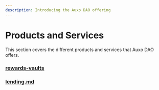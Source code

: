 ```yaml
---
description: Introducing the Auxo DAO offering
---
```


# Products and Services

This section covers the different products and services that Auxo DAO offers.&#x20;

### [rewards-vaults](rewards-vaults/ "mention")

### [lending.md](lending.md "mention")

